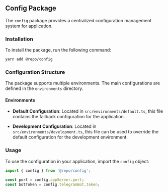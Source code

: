 ## Config Package

The `config` package provides a centralized configuration management system for application.

### Installation

To install the package, run the following command:

```bash
yarn add @repo/config
```

### Configuration Structure

The package supports multiple environments. The main configurations are defined in the `environments` directory.

#### Environments

- **Default Configuration**: Located in `src/environments/default.ts`, this file contains the fallback configuration for the application.

- **Development Configuration**: Located in `src/environments/development.ts`, this file can be used to override the default configuration for the development environment.

### Usage

To use the configuration in your application, import the `config` object:

```typescript
import { config } from '@repo/config';

const port = config.appServer.port;
const botToken = config.telegramBot.token;
```

